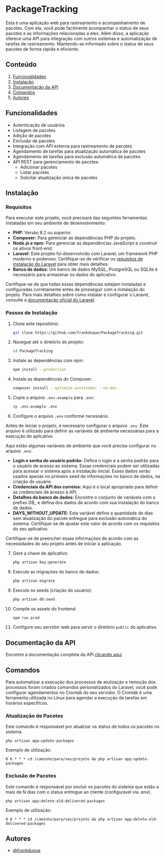 # PackageTracking

Esta é uma aplicação web para rastreamento e acompanhamento de pacotes. Com ela, você pode facilmente acompanhar o status de seus pacotes e as informações relacionadas a eles. Além disso, a aplicação oferece uma API para integração com outros sistemas e automatização de tarefas de rastreamento. Mantendo-se informado sobre o status de seus pacotes de forma rápida e eficiente.

## Conteúdo

1. [Funcionalidades](#funcionalidades)
2. [Instalação](#instalação)
3. [Documentação da API](#documentação-da-api)
4. [Comandos](#comandos)
5. [Autores](#autores)

## Funcionalidades

-  Autenticação de usuários
-  Listagem de pacotes
-  Adição de pacotes
-  Exclusão de pacotes
-  Integração com API externa para rastreamento de pacotes
-  Agendamento de tarefas para atualização automática de pacotes
-  Agendamento de tarefas para exclusão automática de pacotes
-  API REST para gerenciamento de pacotes:
   -  Adicionar pacotes
   -  Listar pacotes
   -  Solicitar atualização única de pacotes

## Instalação

### Requisitos

Para executar este projeto, você precisará das seguintes ferramentas instaladas em seu ambiente de desenvolvimento:

-   **PHP:** Versão 8.2 ou superior.
-   **Composer:** Para gerenciar as dependências PHP do projeto.
-   **Node.js e npm:** Para gerenciar as dependências JavaScript e construir os ativos front-end.
-   **Laravel:** Este projeto foi desenvolvido com Laravel, um framework PHP moderno e poderoso. Certifique-se de verificar os [requisitos de instalação do Laravel](https://laravel.com/docs/installation#server-requirements) para obter mais detalhes.
-   **Banco de dados:** Um banco de dados MySQL, PostgreSQL ou SQLite é necessário para armazenar os dados do aplicativo.

Certifique-se de que todas essas dependências estejam instaladas e configuradas corretamente antes de prosseguir com a instalação do projeto. Para mais detalhes sobre como instalar e configurar o Laravel, consulte a [documentação oficial do Laravel](https://laravel.com/docs).

### Passos de Instalação

1. Clone este repositório:

    ```bash
    git clone https://github.com/frankduque/PackageTracking.git
    ```

2. Navegue até o diretório do projeto:

    ```bash
    cd PackageTracking
    ```

3. Instale as dependências com npm:

    ```bash
    npm install --production
    ```

4. Instale as dependências do Composer:

    ```bash
    composer install --optimize-autoloader --no-dev
    ```

5. Copie o arquivo `.env.example` para `.env`:

    ```bash
    cp .env.example .env
    ```

6. Configure o arquivo `.env` conforme necessário.

Antes de iniciar o projeto, é necessário configurar o arquivo `.env`. Este arquivo é utilizado para definir as variáveis de ambiente necessárias para a execução do aplicativo.

Aqui estão algumas variáveis de ambiente que você precisa configurar no arquivo `.env`:

-   **Login e senha do usuário padrão:** Defina o login e a senha padrão para o usuário de acesso ao sistema. Essas credenciais podem ser utilizadas para acessar o sistema após a instalação inicial. Esses dados serão usados apenas no primeiro seed de informações no banco de dados, na criação do usuário.
-   **Credenciais da API dos correios:** Aqui é o local apropriado para definir as credenciais de acesso à API.
-   **Detalhes do banco de dados:** Encontre o conjunto de variáveis com o prefixo DB\_ e defina dos dados de acordo com sua instalação do banco de dados.
-   **DAYS_WITHOUT_UPDATE:** Esta variável define a quantidade de dias sem atualização do pacote entregue para exclusão automática do sistema. Certifique-se de ajustar este valor de acordo com os requisitos do seu aplicativo.

Certifique-se de preencher essas informações de acordo com as necessidades do seu projeto antes de iniciar a aplicação.

7. Gere a chave de aplicativo:

    ```bash
    php artisan key:generate
    ```

8. Execute as migrações do banco de dados:

    ```bash
    php artisan migrate
    ```

9. Execute os seeds (criação do usuário):

    ```bash
    php artisan db:seed
    ```

10. Compile os assets do frontend:

    ```bash
    npm run prod
    ```

11. Configure seu servidor web para servir o diretório `public` do aplicativo.

## Documentação da API

Encontre a documentação completa da API [clicando aqui](/API.md)

## Comandos

Para automatizar a execução dos processos de atulização e remoção dos processos foram criados comandos personalizados do Laravel, você pode configurar agendamentos no Crontab do seu servidor. O Crontab é uma ferramenta utilizada no Linux para agendar a execução de tarefas em horários específicos.

### Atualização de Pacotes

Este comando é responsável por atualizar os status de todos os pacotes no sistema.

`php artisan app:update-packages`

Exemplo de utilização:

`0 6 * * * cd /caminho/para/seu/projeto && php artisan app:update-packages `

### Exclusão de Pacotes

Este comando é responsável por excluir os pacotes do sistema que estão a mais de N dias com o status entregue ao cliente (configurável via .env).

`php artisan app:delete-old-delivered-packages`

Exemplo de utilização:

`0 6 * * * cd /caminho/para/seu/projeto && php artisan app:delete-old-delivered-packages `

## Autores

-   [@frankduque](https://github.com/frankduque)
